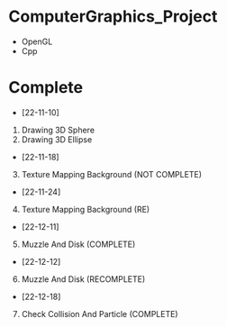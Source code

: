 # ComputerGraphics_Project
- OpenGL
- Cpp

# Complete
 - [22-11-10]
1. Drawing 3D Sphere
2. Drawing 3D Ellipse

 - [22-11-18]
3. Texture Mapping Background (NOT COMPLETE)

 - [22-11-24]
4. Texture Mapping Background (RE)

 - [22-12-11]
5. Muzzle And Disk (COMPLETE)

 - [22-12-12]
6. Muzzle And Disk (RECOMPLETE)

 - [22-12-18]
7. Check Collision And Particle (COMPLETE)

